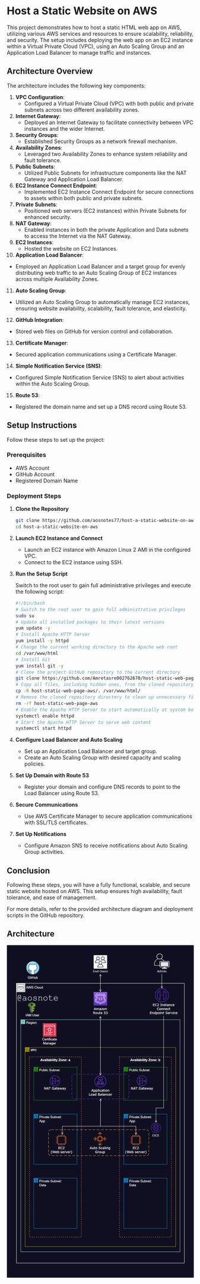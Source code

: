 
# Host a Static Website on AWS

This project demonstrates how to host a static HTML web app on AWS, utilizing various AWS services and resources to ensure scalability, reliability, and security. The setup includes deploying the web app on an EC2 instance within a Virtual Private Cloud (VPC), using an Auto Scaling Group and an Application Load Balancer to manage traffic and instances. 

## Architecture Overview

The architecture includes the following key components:

1. **VPC Configuration**: 
   - Configured a Virtual Private Cloud (VPC) with both public and private subnets across two different availability zones.
2. **Internet Gateway**: 
   - Deployed an Internet Gateway to facilitate connectivity between VPC instances and the wider Internet.
3. **Security Groups**: 
   - Established Security Groups as a network firewall mechanism.
4. **Availability Zones**: 
   - Leveraged two Availability Zones to enhance system reliability and fault tolerance.
5. **Public Subnets**: 
   - Utilized Public Subnets for infrastructure components like the NAT Gateway and Application Load Balancer.
6. **EC2 Instance Connect Endpoint**: 
   - Implemented EC2 Instance Connect Endpoint for secure connections to assets within both public and private subnets.
7. **Private Subnets**: 
   - Positioned web servers (EC2 instances) within Private Subnets for enhanced security.
8. **NAT Gateway**: 
   - Enabled instances in both the private Application and Data subnets to access the Internet via the NAT Gateway.
9. **EC2 Instances**: 
   - Hosted the website on EC2 Instances.
10. **Application Load Balancer**: 
   - Employed an Application Load Balancer and a target group for evenly distributing web traffic to an Auto Scaling Group of EC2 instances across multiple Availability Zones.
11. **Auto Scaling Group**: 
   - Utilized an Auto Scaling Group to automatically manage EC2 instances, ensuring website availability, scalability, fault tolerance, and elasticity.
12. **GitHub Integration**: 
   - Stored web files on GitHub for version control and collaboration.
13. **Certificate Manager**: 
   - Secured application communications using a Certificate Manager.
14. **Simple Notification Service (SNS)**: 
   - Configured Simple Notification Service (SNS) to alert about activities within the Auto Scaling Group.
15. **Route 53**: 
   - Registered the domain name and set up a DNS record using Route 53.

## Setup Instructions

Follow these steps to set up the project:

### Prerequisites

- AWS Account
- GitHub Account
- Registered Domain Name

### Deployment Steps

1. **Clone the Repository**
   ```bash
   git clone https://github.com/aosnotes77/host-a-static-website-on-aws.git
   cd host-a-static-website-on-aws
   ```

2. **Launch EC2 Instance and Connect**
   - Launch an EC2 instance with Amazon Linux 2 AMI in the configured VPC.
   - Connect to the EC2 instance using SSH.

3. **Run the Setup Script**

   Switch to the root user to gain full administrative privileges and execute the following script:

   ```bash
   #!/bin/bash
   # Switch to the root user to gain full administrative privileges
   sudo su
   # Update all installed packages to their latest versions
   yum update -y
   # Install Apache HTTP Server
   yum install -y httpd
   # Change the current working directory to the Apache web root
   cd /var/www/html
   # Install Git
   yum install git -y
   # Clone the project GitHub repository to the current directory
   git clone https://github.com/Amretasre002762670/host-static-web-page-aws.git
   # Copy all files, including hidden ones, from the cloned repository to the Apache web root
   cp -R host-static-web-page-aws/. /var/www/html/
   # Remove the cloned repository directory to clean up unnecessary files
   rm -rf host-static-web-page-aws
   # Enable the Apache HTTP Server to start automatically at system boot
   systemctl enable httpd
   # Start the Apache HTTP Server to serve web content
   systemctl start httpd
   ```

4. **Configure Load Balancer and Auto Scaling**
   - Set up an Application Load Balancer and target group.
   - Create an Auto Scaling Group with desired capacity and scaling policies.

5. **Set Up Domain with Route 53**
   - Register your domain and configure DNS records to point to the Load Balancer using Route 53.

6. **Secure Communications**
   - Use AWS Certificate Manager to secure application communications with SSL/TLS certificates.

7. **Set Up Notifications**
   - Configure Amazon SNS to receive notifications about Auto Scaling Group activities.

## Conclusion

Following these steps, you will have a fully functional, scalable, and secure static website hosted on AWS. This setup ensures high availability, fault tolerance, and ease of management.

For more details, refer to the provided architecture diagram and deployment scripts in the GitHub repository.

## Architecture

![Alt text](/Host_a_Static_Website_on_AWS.png)
